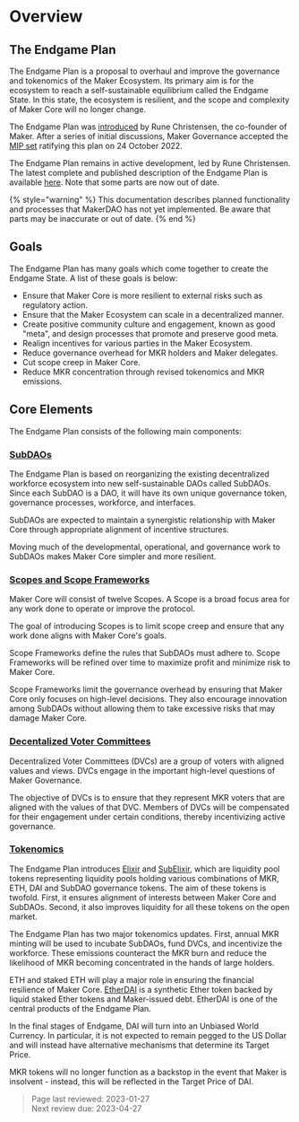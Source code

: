 # Overview

## The Endgame Plan

The Endgame Plan is a proposal to overhaul and improve the governance and tokenomics of the Maker Ecosystem. Its primary aim is for the ecosystem to reach a self-sustainable equilibrium called the Endgame State. In this state, the ecosystem is resilient, and the scope and complexity of Maker Core will no longer change.

The Endgame Plan was [introduced](https://forum.makerdao.com/t/decentralized-voter-committee-on-tuesday-5pm-cest-all-mkr-holders-welcome/15166) by Rune Christensen, the co-founder of Maker. After a series of initial discussions, Maker Governance accepted the [MIP set](https://vote.makerdao.com/polling/QmTmS5Nf) ratifying this plan on 24 October 2022. 

The Endgame Plan remains in active development, led by Rune Christensen. The latest complete and published description of the Endgame Plan is available [here](https://forum.makerdao.com/t/endgame-plan-v3-complete-overview/17427). Note that some parts are now out of date.  


{%  style="warning" %} This documentation describes planned functionality and processes that MakerDAO has not yet implemented. Be aware that parts may be inaccurate or out of date. {% end %}

## Goals

The Endgame Plan has many goals which come together to create the Endgame State. A list of these goals is below:
- Ensure that Maker Core is more resilient to external risks such as regulatory action.
- Ensure that the Maker Ecosystem can scale in a decentralized manner.
- Create positive community culture and engagement, known as good "meta", and design processes that promote and preserve good meta.
- Realign incentives for various parties in the Maker Ecosystem.
- Reduce governance overhead for MKR holders and Maker delegates.
- Cut scope creep in Maker Core.
- Reduce MKR concentration through revised tokenomics and MKR emissions.

## Core Elements

The Endgame Plan consists of the following main components:

### [SubDAOs](subdaos/overview.md)

The Endgame Plan is based on reorganizing the existing decentralized workforce ecosystem into new self-sustainable DAOs called SubDAOs. Since each SubDAO is a DAO, it will have its own unique governance token, governance processes, workforce, and interfaces.

SubDAOs are expected to maintain a synergistic relationship with Maker Core through appropriate alignment of incentive structures.

Moving much of the developmental, operational, and governance work to SubDAOs makes Maker Core simpler and more resilient.

### [Scopes and Scope Frameworks](maker-core/scopes-and-frameworks.md)

Maker Core will consist of twelve Scopes. A Scope is a broad focus area for any work done to operate or improve the protocol. 

The goal of introducing Scopes is to limit scope creep and ensure that any work done aligns with Maker Core's goals.

Scope Frameworks define the rules that SubDAOs must adhere to. Scope Frameworks will be refined over time to maximize profit and minimize risk to Maker Core.

Scope Frameworks limit the governance overhead by ensuring that Maker Core only focuses on high-level decisions. They also encourage innovation among SubDAOs without allowing them to take excessive risks that may damage Maker Core. 

### [Decentalized Voter Committees](maker-core/dvc.md)

Decentralized Voter Committees (DVCs) are a group of voters with aligned values and views. DVCs engage in the important high-level questions of Maker Governance.

The objective of DVCs is to ensure that they represent MKR voters that are aligned with the values of that DVC. Members of DVCs will be compensated for their engagement under certain conditions, thereby incentivizing active governance. 

### [Tokenomics](tokenomics/launch-tokenomics.md)

The Endgame Plan introduces [Elixir](tokenomics/elixir.md) and [SubElixir](tokenomics/subelixir.md), which are liquidity pool tokens representing liquidity pools holding various combinations of MKR, ETH, DAI and SubDAO governance tokens. The aim of these tokens is twofold. First, it ensures alignment of interests between Maker Core and SubDAOs. Second, it also improves liquidity for all these tokens on the open market. 

The Endgame Plan has two major tokenomics updates. First, annual MKR minting will be used to incubate SubDAOs, fund DVCs, and incentivize the workforce. These emissions counteract the MKR burn and reduce the likelihood of MKR becoming concentrated in the hands of large holders.

ETH and staked ETH will play a major role in ensuring the financial resilience of Maker Core. [EtherDAI](tokenomics/etherdai.md) is a synthetic Ether token backed by liquid staked Ether tokens and Maker-issued debt. EtherDAI is one of the central products of the Endgame Plan. 

In the final stages of Endgame, DAI will turn into an Unbiased World Currency. In particular, it is not expected to remain pegged to the US Dollar and will instead have alternative mechanisms that determine its Target Price. 

MKR tokens will no longer function as a backstop in the event that Maker is insolvent - instead, this will be reflected in the Target Price of DAI. 

>Page last reviewed: 2023-01-27    
>Next review due: 2023-04-27  